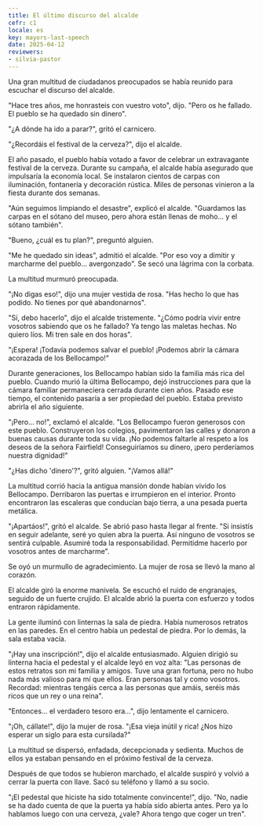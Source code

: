 ```yaml
---
title: El último discurso del alcalde
cefr: c1
locale: es
key: mayors-last-speech
date: 2025-04-12
reviewers:
- silvia-pastor
---
```


Una gran multitud de ciudadanos preocupados se había reunido para escuchar el discurso del alcalde.

"Hace tres años, me honrasteis con vuestro voto", dijo. "Pero os he fallado. El pueblo se ha quedado sin dinero".

"¿A dónde ha ido a parar?", gritó el carnicero.

"¿Recordáis el festival de la cerveza?", dijo el alcalde.

El año pasado, el pueblo había votado a favor de celebrar un extravagante festival de la cerveza. Durante su campaña, el alcalde había asegurado que impulsaría la economía local. Se instalaron cientos de carpas con iluminación, fontanería y decoración rústica. Miles de personas vinieron a la fiesta durante dos semanas.

"Aún seguimos limpiando el desastre", explicó el alcalde. "Guardamos las carpas en el sótano del museo, pero ahora están llenas de moho... y el sótano también".

"Bueno, ¿cuál es tu plan?", preguntó alguien.

"Me he quedado sin ideas", admitió el alcalde. "Por eso voy a dimitir y marcharme del pueblo... avergonzado". Se secó una lágrima con la corbata.

La multitud murmuró preocupada.

"¡No digas eso!", dijo una mujer vestida de rosa. "Has hecho lo que has podido. No tienes por qué abandonarnos".

"Sí, debo hacerlo", dijo el alcalde tristemente. "¿Cómo podría vivir entre vosotros sabiendo que os he fallado? Ya tengo las maletas hechas. No quiero líos. Mi tren sale en dos horas".

"¡Espera! ¡Todavía podemos salvar el pueblo! ¡Podemos abrir la cámara acorazada de los Bellocampo!"

Durante generaciones, los Bellocampo habían sido la familia más rica del pueblo. Cuando murió la última Bellocampo, dejó instrucciones para que la cámara familiar permaneciera cerrada durante cien años. Pasado ese tiempo, el contenido pasaría a ser propiedad del pueblo. Estaba previsto abrirla el año siguiente.

"¡Pero... no!", exclamó el alcalde. "Los Bellocampo fueron generosos con este pueblo. Construyeron los colegios, pavimentaron las calles y donaron a buenas causas durante toda su vida. ¡No podemos faltarle al respeto a los deseos de la señora Fairfield! Conseguiríamos su dinero, ¡pero perderíamos nuestra dignidad!"

"¿Has dicho 'dinero'?", gritó alguien. "¡Vamos allá!"

La multitud corrió hacia la antigua mansión donde habían vivido los Bellocampo. Derribaron las puertas e irrumpieron en el interior. Pronto encontraron las escaleras que conducían bajo tierra, a una pesada puerta metálica.

"¡Apartáos!", gritó el alcalde. Se abrió paso hasta llegar al frente. "Si insistís en seguir adelante, seré yo quien abra la puerta. Así ninguno de vosotros se sentirá culpable. Asumiré toda la responsabilidad. Permitidme hacerlo por vosotros antes de marcharme".

Se oyó un murmullo de agradecimiento. La mujer de rosa se llevó la mano al corazón.

El alcalde giró la enorme manivela. Se escuchó el ruido de engranajes, seguido de un fuerte crujido. El alcalde abrió la puerta con esfuerzo y todos entraron rápidamente.

La gente iluminó con linternas la sala de piedra. Había numerosos retratos en las paredes. En el centro había un pedestal de piedra. Por lo demás, la sala estaba vacía.

"¡Hay una inscripción!", dijo el alcalde entusiasmado. Alguien dirigió su linterna hacia el pedestal y el alcalde leyó en voz alta: "Las personas de estos retratos son mi familia y amigos. Tuve una gran fortuna, pero no hubo nada más valioso para mí que ellos. Eran personas tal y como vosotros. Recordad: mientras tengáis cerca a las personas que amáis, seréis más ricos que un rey o una reina".

"Entonces... el verdadero tesoro era...", dijo lentamente el carnicero.

"¡Oh, cállate!", dijo la mujer de rosa. "¡Esa vieja inútil y rica! ¿Nos hizo esperar un siglo para esta cursilada?"

La multitud se dispersó, enfadada, decepcionada y sedienta. Muchos de ellos ya estaban pensando en el próximo festival de la cerveza.

Después de que todos se hubieron marchado, el alcalde suspiró y volvió a cerrar la puerta con llave. Sacó su teléfono y llamó a su socio.

"¡El pedestal que hiciste ha sido totalmente convincente!", dijo. "No, nadie se ha dado cuenta de que la puerta ya había sido abierta antes. Pero ya lo hablamos luego con una cerveza, ¿vale? Ahora tengo que coger un tren".